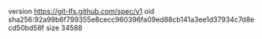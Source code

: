 version https://git-lfs.github.com/spec/v1
oid sha256:92a99b6f799355e8cecc960396fa09ed88cb141a3ee1d37934c7d8ecd50bd58f
size 34588
